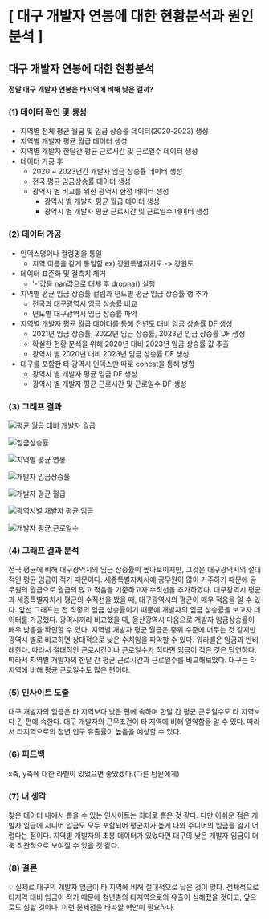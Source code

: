 # [ 대구 개발자 연봉에 대한 현황분석과 원인분석 ]


## 대구 개발자 연봉에 대한 현황분석


**정말 대구 개발자 연봉은 타지역에 비해 낮은 걸까?**


### (1) 데이터 확인 및 생성

- 지역별 전체 평균 월급 및 임금 상승률 데이터(2020-2023) 생성
- 지역별 개발자 평균 월급 데이터 생성
- 지역별 개발자 한달간 평균 근로시간 및 근로일수 데이터 생성
- 데이터 가공 후
    - 2020 ~ 2023년간 개발자 임금 상승률 데이터 생성
    - 전국 평균 임금상승률 데이터 생성 
    - 광역시 별 비교를 위한 광역시 한정 데이터 생성
        - 광역시 별 개발자 평균 월급 데이터 생성
        - 광역시 별 개발자 평균 근로시간 및 근로일수 데이터 생성


### (2) 데이터 가공

- 인덱스명이나 컬럼명을 통일
    - 지역 이름을 같게 통일함 ex) 강원특별자치도 -> 강원도
- 데이터 표준화 및 결측치 제거
    - '-'값을 nan값으로 대체 후 dropna() 실행 
- 지역별 평균 임금 상승률 컬럼과 년도별 평균 임금 상승률 행 추가
    - 전국과 대구광역시 임금 상승률 비교
    - 년도별 대구광역시 임금 상승률 파악
- 지역별 개발자 평균 월급 데이터를 통해 전년도 대비 임금 상승률 DF 생성
    - 2021년 임금 상승률, 2022년 임금 상승률, 2023년 임금 상승률 DF 생성
    - 확실한 현황 분석을 위해 2020년 대비 2023년 임금 상승률 값 추출
    - 광역시 별 2020년 대비 2023년 임금 상승률 DF 생성
- 대구를 포함한 타 광역시 인덱스만 따로 concat을 통해 병합
    - 광역시 별 개발자 평균 임금 DF 생성
    - 광역시 별 개발자 평균 근로시간 및 근로일수 DF 생성


### (3) 그래프 결과


![평균 월급 대비 개발자 월급](https://github.com/ParkHeeJin00/KDT-5_PublicDataProject/assets/155441547/e8960fdd-1e7c-44d6-99b9-1d8adc31c951)



![임금상승률](https://github.com/ParkHeeJin00/KDT-5_PublicDataProject/assets/155441547/4801311b-a391-4362-857b-e2c81de0c5fe)



![지역별 평균 연봉](https://github.com/ParkHeeJin00/KDT-5_PublicDataProject/assets/155441547/f18448a1-875b-46b9-83cd-fbc898d13e66)



![개발자 임금상승률](https://github.com/ParkHeeJin00/KDT-5_PublicDataProject/assets/155441547/467e9d90-7571-4943-8800-a9c61172b835)



![개발자 평균 월급](https://github.com/ParkHeeJin00/KDT-5_PublicDataProject/assets/155441547/c3b763cb-7597-44ee-af24-feaf24aa6157)


![광역시별 개발자 평균 임금](https://github.com/ParkHeeJin00/KDT-5_PublicDataProject/assets/155441547/19b77874-4387-4671-8e6b-0cba11477cae)



![개발자 평균 근로일수](https://github.com/ParkHeeJin00/KDT-5_PublicDataProject/assets/155441547/23c98064-225d-40f5-a3a9-8aa567e150a9)




### (4) 그래프 결과 분석

전국 평균에 비해 대구광역시의 임금 상승률이 높아보이지만, 그것은 대구광역시의 절대적인 평균 임금이 적기 때문이다. 세종특별자치시에 공무원이 많이 거주하기 때문에 공무원의 월급으로 월급의 많고 적음을 기준하고자 수직선을 추가하였다. 대구광역시 평균과 세종특별자치시 평균의 수직선을 봤을 때, 대구광역시의 평균이 매우 적음을 알 수 있다. 앞선 그래프는 전 직종의 임금 상승률이기 때문에 개발자의 임금 상승률을 보고자 데이터를 가공했다. 광역시끼리 비교했을 때, 울산광역시 다음으로 개발자 임금상승률이 매우 낮음을 확인할 수 있다. 지역별 개발자 평균 월급은 중위 수준에 머무는 것 같지만 광역시 별로 비교하면 상대적으로 낮은 수치임을 파악할 수 있다. 워라밸은 임금과 반비례한다. 따라서 절대적인 근로시간이나 근로일수가 적다면 임금이 적은 것은 당연하다. 따라서 지역별 개발자의 한달 간 평균 근로시간과 근로일수를 비교해보았다. 대구는 타 지역에 비해 평균 근로일수도 많은 편이다.


### (5) 인사이트 도출

대구 개발자의 임금은 타 지역보다 낮은 편에 속하며 한달 간 평균 근로일수도 타 지역보다 긴 편에 속한다. 대구 개발자의 근무조건이 타 지역에 비해 열악함을 알 수 있다. 따라서 타지역으로의 청년 인구 유출률이 높음을 예상할 수 있다.


### (6) 피드백

x축, y축에 대한 라벨이 있었으면 좋았겠다.(다른 팀원에게)


### (7) 내 생각

찾은 데이터 내에서 뽑을 수 있는 인사이트는 최대로 뽑은 것 같다. 다만 아쉬운 점은 개발자 임금에 시니어 임금도 모두 포함되어 평균치가 높게 나와 주니어의 임금을 알기 어렵다는 점이다. 지역별 개발자의 초봉 데이터가 있었다면 대구의 낮은 개발자 임금이 더욱 직관적으로 보여질 수 있을 것 같다.


### (8) 결론

<aside>
💡 실제로 대구의 개발자 임금이 타 지역에 비해 절대적으로 낮은 것이 맞다. 전체적으로 타지역 대비 임금이 적기 때문에 청년층의 타지역으로의 유출이 심해졌을 것이고, 앞으로도 심할 것이다. 이런 문제점을 타파할 혁안이 필요하다.

</aside>
